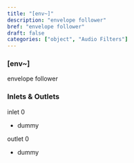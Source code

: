 ```yaml
---
title: "[env~]"
description: "envelope follower"
bref: "envelope follower"
draft: false
categories: ["object", "Audio Filters"]
---
```


### [env~]

envelope follower

### Inlets & Outlets

inlet 0

 - dummy

outlet 0

 - dummy
 

